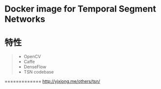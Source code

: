 # Docker image for Temporal Segment Networks

特性
=============
> * OpenCV
> * Caffe
> * DenseFlow
> * TSN codebase

=============
http://yjxiong.me/others/tsn/
